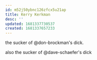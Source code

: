 ```yaml
---
id: m52j50ybnc126zfcx5u21ap
title: Kerry Kerkman
desc: ''
updated: 1681337730537
created: 1681337657233
---
```


the sucker of @don-brockman's dick.

also the sucker of @dave-schaefer's dick
